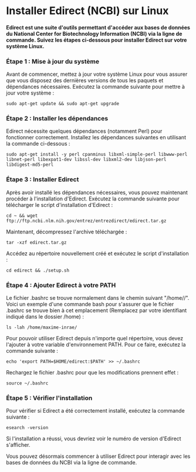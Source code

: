 # Installer Edirect (NCBI) sur Linux

#### Edirect est une suite d'outils permettant d'accéder aux bases de données du National Center for Biotechnology Information (NCBI) via la ligne de commande. Suivez les étapes ci-dessous pour installer Edirect sur votre système Linux.

### Étape 1 : Mise à jour du système

Avant de commencer, mettez à jour votre système Linux pour vous assurer que vous disposez des dernières versions de tous les paquets et dépendances nécessaires. Exécutez la commande suivante pour mettre à jour votre système :

```
sudo apt-get update && sudo apt-get upgrade
```

### Étape 2 : Installer les dépendances

Edirect nécessite quelques dépendances (notamment Perl) pour fonctionner correctement. Installez les dépendances suivantes en utilisant la commande ci-dessous :

```
sudo apt-get install -y perl cpanminus libxml-simple-perl libwww-perl libnet-perl libexpat1-dev libssl-dev libxml2-dev libjson-perl libdigest-md5-perl
```

### Étape 3 : Installer Edirect

Après avoir installé les dépendances nécessaires, vous pouvez maintenant procéder à l'installation d'Edirect. Exécutez la commande suivante pour télécharger le script d'installation d'Edirect :

```
cd ~ && wget ftp://ftp.ncbi.nlm.nih.gov/entrez/entrezdirect/edirect.tar.gz
```

Maintenant, décompressez l'archive téléchargée :

```
tar -xzf edirect.tar.gz
```

Accédez au répertoire nouvellement créé et exécutez le script d'installation :

```
cd edirect && ./setup.sh
```

### Étape 4 : Ajouter Edirect à votre PATH

Le fichier .bashrc se trouve normalement dans le chemin suivant "/home/<username>/". Voici un exemple d'une commande bash pour s'assurer que le fichier .bashrc se trouve bien à cet emplacement (Remplacez <maxime-inrae> par votre identifiant indiqué dans le dossier /home) : 

```
ls -lah /home/maxime-inrae/
```

Pour pouvoir utiliser Edirect depuis n'importe quel répertoire, vous devez l'ajouter à votre variable d'environnement PATH. Pour ce faire, exécutez la commande suivante :

```
echo 'export PATH=$HOME/edirect:$PATH' >> ~/.bashrc
```

Rechargez le fichier .bashrc pour que les modifications prennent effet :

```
source ~/.bashrc
```

### Étape 5 : Vérifier l'installation

Pour vérifier si Edirect a été correctement installé, exécutez la commande suivante :

```
esearch -version
```

Si l'installation a réussi, vous devriez voir le numéro de version d'Edirect s'afficher.

Vous pouvez désormais commencer à utiliser Edirect pour interagir avec les bases de données du NCBI via la ligne de commande.
